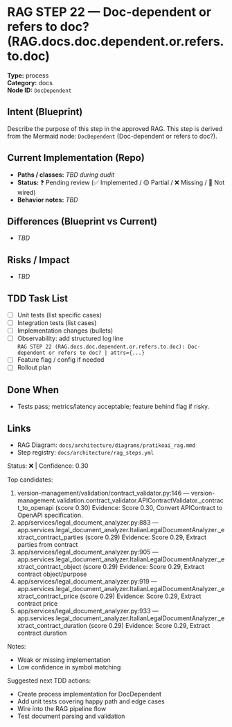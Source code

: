 # RAG STEP 22 — Doc-dependent or refers to doc? (RAG.docs.doc.dependent.or.refers.to.doc)

**Type:** process  
**Category:** docs  
**Node ID:** `DocDependent`

## Intent (Blueprint)
Describe the purpose of this step in the approved RAG. This step is derived from the Mermaid node: `DocDependent` (Doc-dependent or refers to doc?).

## Current Implementation (Repo)
- **Paths / classes:** _TBD during audit_
- **Status:** ❓ Pending review (✅ Implemented / 🟡 Partial / ❌ Missing / 🔌 Not wired)
- **Behavior notes:** _TBD_

## Differences (Blueprint vs Current)
- _TBD_

## Risks / Impact
- _TBD_

## TDD Task List
- [ ] Unit tests (list specific cases)
- [ ] Integration tests (list cases)
- [ ] Implementation changes (bullets)
- [ ] Observability: add structured log line  
  `RAG STEP 22 (RAG.docs.doc.dependent.or.refers.to.doc): Doc-dependent or refers to doc? | attrs={...}`
- [ ] Feature flag / config if needed
- [ ] Rollout plan

## Done When
- Tests pass; metrics/latency acceptable; feature behind flag if risky.

## Links
- RAG Diagram: `docs/architecture/diagrams/pratikoai_rag.mmd`
- Step registry: `docs/architecture/rag_steps.yml`


<!-- AUTO-AUDIT:BEGIN -->
Status: ❌  |  Confidence: 0.30

Top candidates:
1) version-management/validation/contract_validator.py:146 — version-management.validation.contract_validator.APIContractValidator._contract_to_openapi (score 0.30)
   Evidence: Score 0.30, Convert APIContract to OpenAPI specification.
2) app/services/legal_document_analyzer.py:883 — app.services.legal_document_analyzer.ItalianLegalDocumentAnalyzer._extract_contract_parties (score 0.29)
   Evidence: Score 0.29, Extract parties from contract
3) app/services/legal_document_analyzer.py:905 — app.services.legal_document_analyzer.ItalianLegalDocumentAnalyzer._extract_contract_object (score 0.29)
   Evidence: Score 0.29, Extract contract object/purpose
4) app/services/legal_document_analyzer.py:919 — app.services.legal_document_analyzer.ItalianLegalDocumentAnalyzer._extract_contract_price (score 0.29)
   Evidence: Score 0.29, Extract contract price
5) app/services/legal_document_analyzer.py:933 — app.services.legal_document_analyzer.ItalianLegalDocumentAnalyzer._extract_contract_duration (score 0.29)
   Evidence: Score 0.29, Extract contract duration

Notes:
- Weak or missing implementation
- Low confidence in symbol matching

Suggested next TDD actions:
- Create process implementation for DocDependent
- Add unit tests covering happy path and edge cases
- Wire into the RAG pipeline flow
- Test document parsing and validation
<!-- AUTO-AUDIT:END -->